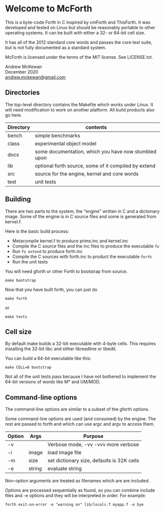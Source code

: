 # Welcome to McForth

This is a byte-code Forth in C inspired by cmForth and ThisForth. It was
developed and tested on Linux but should be reasonably portable to other
operating systems. It can be built with either a 32- or 64-bit cell size.

It has all of the 2012 standard core words and passes
the core test suite, but is not fully documented as a standard system.

McForth is licensed under the terms of the MIT license.
See LICENSE.txt.

Andrew McKewan  
December 2020  
andrew.mckewan@gmail.com

## Directories

The top-level directory contains the Makefile which works under Linux.
It will need modification to work on another platform.
All build products also go here.

Directory | contents
--- | ---
bench | simple benchmarks
class | experimental object model
docs | some documentation, which you have now stumbled upon
lib | optional forth source, some of it compiled by extend
src | source for the engine, kernel and core words
test | unit tests

## Building

There are two parts to the system, the "engine" written in C and 
a dictionary image.
Some of the engine is in C source files and some is generated from kernel.f.

Here is the basic build process:

* Metacompile kernel.f to produce prims.inc and kernel.inc
* Compile the C source files and the inc files to produce the executable `fo`
* Run `fo extend` to produce forth.inc
* Compile the C sources with forth.inc to product the executable `forth`
* Run the unit tests

You will need gforth or other Forth to bootstrap from source.

    make bootstrap

Now that you have built forth, you can just do

    make forth

or

    make tests

## Cell size

By default make builds a 32-bit executable with 4-byte cells. This requires
installing the 32-bit libc and either libreadline or libedit.

You can build a 64-bit executable like this:

    make CELL=8 bootstrap

Not all of the unit tests pass because I have not bothered to
implement the 64-bit versions of words like M* and UM/MOD.

## Command-line options

The command-line options are similar to a subset of the gforth options.

Some command-line options are used (and consumed) by the engine.
The rest are passed to forth and which can use argc and argv to access them.

Option | Args | Purpose
--- | --- | ---
-v |   | Verbose mode, -vv -vvv more verbose
-i | image | load image file
-m | size | set dictionary size, defaults is 32K cells
-e | string | evaluate string

Non-option arguments are treated as filenames which are are included.

Options are processed sequentially as found, so you can combine include
files and -e options and they will be interpreted in order. For example:

    forth exit-on-error -e "warning on" lib/locals.f myapp.f -e bye

